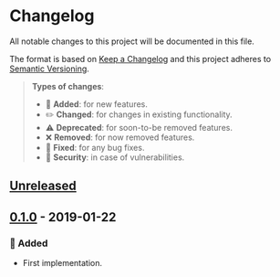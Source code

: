 # Changelog

All notable changes to this project will be documented in this file.

The format is based on [Keep a Changelog](http://keepachangelog.com/en/1.0.0/)
and this project adheres to [Semantic Versioning](http://semver.org/spec/v2.0.0.html).

> **Types of changes**:
>
> - 🎉 **Added**: for new features.
> - ✏️ **Changed**: for changes in existing functionality.
> - ⚠️ **Deprecated**: for soon-to-be removed features.
> - ❌ **Removed**: for now removed features.
> - 🐛 **Fixed**: for any bug fixes.
> - 👾 **Security**: in case of vulnerabilities.

## [Unreleased]

## [0.1.0] - 2019-01-22

### 🎉 Added

- First implementation.

[unreleased]: https://github.com/IBMResearch/strapi-provider-upload-ibm/compare/v0.1.0...HEAD
[0.1.0]: https://github.com/IBMResearch/strapi-provider-upload-ibm/compare/TODO...v0.1.0
